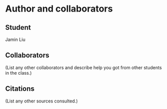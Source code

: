 Author and collaborators
========================

Student
-------
Jamin Liu

Collaborators
-------------
(List any other collaborators and describe help you got from other students
in the class.)


Citations
---------
(List any other sources consulted.)
